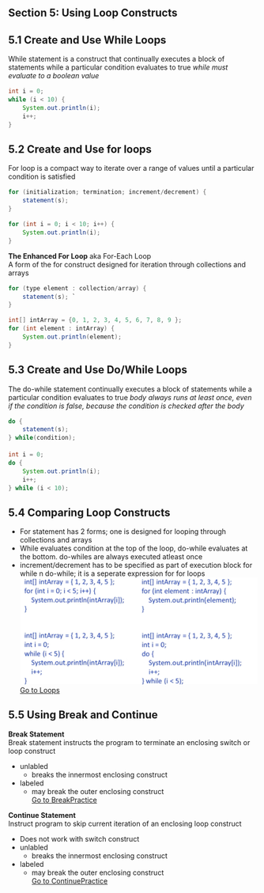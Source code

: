 
## Section 5: Using Loop Constructs

## 5.1 Create and Use While Loops
While statement is a construct that continually executes a block of statements while a particular condition evaluates to true
*while must evaluate to a boolean value*
```java
int i = 0;
while (i < 10) {
    System.out.println(i);
    i++;
}
```

## 5.2 Create and Use for loops
For loop is a compact way to iterate over a range of values until a particular condition is satisfied
```java
for (initialization; termination; increment/decrement) {
    statement(s);
}
```
```java
for (int i = 0; i < 10; i++) {
    System.out.println(i);
}
```

**The Enhanced For Loop** aka For-Each Loop  
A form of the for construct designed for iteration through collections and arrays
```java
for (type element : collection/array) {
    statement(s); `
}
```
```java
int[] intArray = {0, 1, 2, 3, 4, 5, 6, 7, 8, 9 }; 
for (int element : intArray) {
    System.out.println(element);
}
```
## 5.3 Create and Use Do/While Loops
The do-while statement continually executes a block of statements while a particular condition evaluates to true
*body always runs at least once, even if the condition is false, because the condition is checked after the body*

```java
do {
    statement(s);
} while(condition); 

int i = 0; 
do {
    System.out.println(i);
    i++; 
} while (i < 10); 
```
## 5.4 Comparing Loop Constructs
- For statement has 2 forms; one is designed for looping through collections and arrays
- While evaluates condition at the top of the loop, do-while evaluates at the bottom. do-whiles are always executed atleast once
- increment/decrement has to be specified as part of execution block for while n do-while; it is a seperate expression for for loops
![alt text](image-3.png)
[Go to Loops](src/loops.java)

## 5.5 Using Break and Continue
**Break Statement**  
Break statement instructs the program to terminate an enclosing switch or loop construct
- unlabled 
    - breaks the innermost enclosing construct
- labeled
    - may break the outer enclosing construct      
[Go to BreakPractice](src/BreakPractice.java)

**Continue Statement**  
Instruct program to skip current iteration of an enclosing loop construct
- Does not work with switch construct
- unlabled 
    - breaks the innermost enclosing construct
- labeled
    - may break the outer enclosing construct   
[Go to ContinuePractice](src/ContinuePractice.java)
